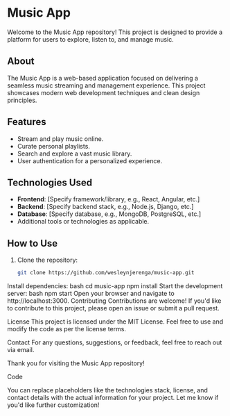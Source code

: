 # Music App

Welcome to the Music App repository! This project is designed to provide a platform for users to explore, listen to, and manage music.

## About

The Music App is a web-based application focused on delivering a seamless music streaming and management experience. This project showcases modern web development techniques and clean design principles.

## Features

- Stream and play music online.
- Curate personal playlists.
- Search and explore a vast music library.
- User authentication for a personalized experience.

## Technologies Used

- **Frontend**: [Specify framework/library, e.g., React, Angular, etc.]
- **Backend**: [Specify backend stack, e.g., Node.js, Django, etc.]
- **Database**: [Specify database, e.g., MongoDB, PostgreSQL, etc.]
- Additional tools or technologies as applicable.

## How to Use

1. Clone the repository:
   ```bash
   git clone https://github.com/wesleynjerenga/music-app.git
  Install dependencies:
bash
cd music-app
npm install
Start the development server:
bash
npm start
Open your browser and navigate to http://localhost:3000.
Contributing
Contributions are welcome! If you'd like to contribute to this project, please open an issue or submit a pull request.

License
This project is licensed under the MIT License. Feel free to use and modify the code as per the license terms.

Contact
For any questions, suggestions, or feedback, feel free to reach out via email.

Thank you for visiting the Music App repository!

Code

You can replace placeholders like the technologies stack, license, and contact details with the actual information for your project. Let me know if you'd like further customization!
